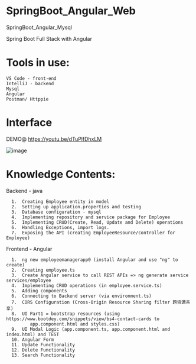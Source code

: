 # SpringBoot_Angular_Web
SpringBoot_Angular_Mysql

Spring Boot Full Stack with Angular 

# Tools in use:
  
    VS Code - front-end
    IntelliJ - backend
    Mysql
    Angular
    Postman/ Httppie

# Interface

 DEMO@ 
https://youtu.be/dTuPlfDhxLM  

![image](https://github.com/VinaFu/SpringBoot_Angular_Web/assets/105020281/d0b09eee-b002-4d93-acba-45d000581b5e)

# Knowledge Contents:

  Backend - java
  
      1.  Creating Employee entity in model
      2.  Setting up application.properties and testing 
      3.  Database configuration - mysql
      4.  Implementing repository and service package for Employee
      5.  Implementing CRUD(Create, Read, Update and Delete) operations
      6.  Handling Exceptions, import logs.
      7.  Exposing the API (creating EmployeeResource/controller for Employee)
     
  Frontend - Angular
  
      1.  ng new employeemanagerapp0 (install Angular and use "ng" to create)
      2.  Creating employee.ts
      3.  Create Angular service to call REST APIs => ng generate service services/employee
      4.  Implementing CRUD operations (in employee.service.ts)
      5.  Adding components
      6.  Connecting to Backend server (via environment.ts)
      7.  CORS Configuration (Cross-Origin Resource Sharing filter 跨资源共享)
      8.  UI Part1 = bootstrap resources (using https://www.bootdey.com/snippets/view/bs4-contact-cards to 
             app.component.html and styles.css) 
      9.  UI Modal Logic (app.component.ts, app.component.html and index.html) and TEST 
      10. Angular Form
      11. Update Functionality
      12. Delete Functionality
      13. Search Functionality


